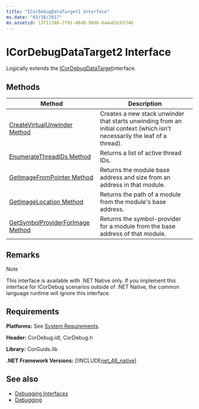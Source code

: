 ```yaml
---
title: "ICorDebugDataTarget2 Interface"
ms.date: "03/30/2017"
ms.assetid: 13f11388-2f91-48d8-98d6-6a4a63cb5746
---
```

# ICorDebugDataTarget2 Interface
Logically extends the [ICorDebugDataTarget](icordebugdatatarget-interface.md)interface.  
  
## Methods  
  
|Method|Description|  
|------------|-----------------|  
|[CreateVirtualUnwinder Method](icordebugdatatarget2-createvirtualunwinder-method.md)|Creates a new stack unwinder that starts unwinding from an initial context (which isn't necessarily the leaf of a thread).|  
|[EnumerateThreadIDs Method](icordebugdatatarget2-enumeratethreadids-method.md)|Returns a list of active thread IDs.|  
|[GetImageFromPointer Method](icordebugdatatarget2-getimagefrompointer-method.md)|Returns the module base address and size from an address in that module.|  
|[GetImageLocation Method](icordebugdatatarget2-getimagelocation-method.md)|Returns the path of a module from the module's base address.|  
|[GetSymbolProviderForImage Method](icordebugdatatarget2-getsymbolproviderforimage-method.md)|Returns the symbol-provider for a module from the base address of that module.|  
  
## Remarks  
  
> [!NOTE]
> This interface is available with .NET Native only. If you implement this interface for ICorDebug scenarios outside of .NET Native, the common language runtime will ignore this interface.  
  
## Requirements  
 **Platforms:** See [System Requirements](../../get-started/system-requirements.md).  
  
 **Header:** CorDebug.idl, CorDebug.h  
  
 **Library:** CorGuids.lib  
  
 **.NET Framework Versions:** [!INCLUDE[net_46_native](../../../../includes/net-46-native-md.md)]  
  
## See also

- [Debugging Interfaces](debugging-interfaces.md)
- [Debugging](index.md)
